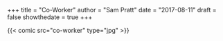 +++
title = "Co-Worker"
author = "Sam Pratt"
date = "2017-08-11"
draft = false
showthedate = true
+++

{{< comic src="co-worker" type="jpg" >}}
